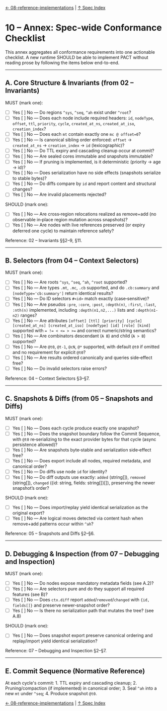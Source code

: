 [← 08-reference-implementations](08-reference-implementations.md) | [↑ Spec Index](../README.md)

# 10 – Annex: Spec-wide Conformance Checklist

This annex aggregates all conformance requirements into one actionable checklist. A new runtime SHOULD be able to implement PACT without reading prose by following the items below end-to-end.

---

## A. Core Structure & Invariants (from 02 – Invariants)

MUST (mark one):
- [ ] Yes  [ ] No — Do regions `^sys`, `^seq`, `^ah` exist under `^root`?
- [ ] Yes  [ ] No — Does each node include required headers: `id`, `nodeType`, `offset`, `ttl`, `priority`, `cycle`, `created_at_ns`, `created_at_iso`, `creation_index`?
- [ ] Yes  [ ] No — Does each `mt` contain exactly one `mc @ offset=0`?
- [ ] Yes  [ ] No — Is canonical sibling order enforced: `offset` → `created_at_ns` → `creation_index` → `id` (lexicographic)?
- [ ] Yes  [ ] No — Do TTL expiry and cascading cleanup occur at commit?
- [ ] Yes  [ ] No — Are sealed cores immutable and snapshots immutable?
- [ ] Yes  [ ] No — If pruning is implemented, is it deterministic (priority → age → id)?
- [ ] Yes  [ ] No — Does serialization have no side effects (snapshots serialize to stable bytes)?
- [ ] Yes  [ ] No — Do diffs compare by `id` and report content and structural changes?
- [ ] Yes  [ ] No — Are invalid placements rejected?

SHOULD (mark one):
- [ ] Yes  [ ] No — Are cross‑region relocations realized as remove+add (no observable in‑place region mutation across snapshots)?
- [ ] Yes  [ ] No — Are nodes with live references preserved (or expiry deferred one cycle) to maintain reference safety?

Reference: 02 – Invariants §§2–9, §11.

---

## B. Selectors (from 04 – Context Selectors)

MUST (mark one):
- [ ] Yes  [ ] No — Are roots `^sys`, `^seq`, `^ah`, `^root` supported?
- [ ] Yes  [ ] No — Are types `.mt`, `.mc`, `.cb` supported, and do `.cb:summary` and `[nodeType='cb:summary']` return identical results?
- [ ] Yes  [ ] No — Do ID selectors `#<id>` match exactly (case‑sensitive)?
- [ ] Yes  [ ] No — Are pseudos `:pre`, `:core`, `:post`, `:depth(n)`, `:first`, `:last`, `:nth(n)` implemented, including `:depth(n1,n2,...)` lists and `:depth(n1-n2)` ranges?
- [ ] Yes  [ ] No — Are attributes `[offset] [ttl] [priority] [cycle] [created_at_ns] [created_at_iso] [nodeType] [id] [role] [kind]` supported with `= != < <= > >=` and correct numeric/string semantics?
- [ ] Yes  [ ] No — Are combinators descendant (`A B`) and child (`A > B`) supported?
- [ ] Yes  [ ] No — Are `@t0`, `@t-1`, `@cN`, `@*` supported, with default `@t0` if omitted and no requirement for explicit `@t0`?
- [ ] Yes  [ ] No — Are results ordered canonically and queries side‑effect free?
- [ ] Yes  [ ] No — Do invalid selectors raise errors?

Reference: 04 – Context Selectors §3–§7.

---

## C. Snapshots & Diffs (from 05 – Snapshots and Diffs)

MUST (mark one):
- [ ] Yes  [ ] No — Does each cycle produce exactly one snapshot?
- [ ] Yes  [ ] No — Does the snapshot boundary follow the Commit Sequence, with `@t0` re‑serializing to the exact provider bytes for that cycle (async persistence allowed)?
- [ ] Yes  [ ] No — Are snapshots byte‑stable and serialization side‑effect free?
- [ ] Yes  [ ] No — Does export include all nodes, required metadata, and canonical order?
- [ ] Yes  [ ] No — Do diffs use node `id` for identity?
- [ ] Yes  [ ] No — Do diff outputs use exactly: `added` (string[]), `removed` (string[]), `changed` ({id: string, fields: string[]}[]), preserving the newer snapshot’s order?

SHOULD (mark one):
- [ ] Yes  [ ] No — Does import/replay yield identical serialization as the original export?
- [ ] Yes  [ ] No — Are logical moves detected via content hash when remove+add patterns occur within `^ah`?

Reference: 05 – Snapshots and Diffs §2–§6.

---

## D. Debugging & Inspection (from 07 – Debugging and Inspection)

MUST (mark one):
- [ ] Yes  [ ] No — Do nodes expose mandatory metadata fields (see A.2)?
- [ ] Yes  [ ] No — Are selectors pure and do they support all required features (see B)?
- [ ] Yes  [ ] No — Does `ctx.diff` report `added`/`removed`/`changed` with `{id, fields[]}` and preserve newer‑snapshot order?
- [ ] Yes  [ ] No — Is there no serialization path that mutates the tree? (see A.8)

SHOULD (mark one):
- [ ] Yes  [ ] No — Does snapshot export preserve canonical ordering and replay/import yield identical serialization?

Reference: 07 – Debugging and Inspection §2–§7.

---

## E. Commit Sequence (Normative Reference)

At each cycle's commit: 1. TTL expiry and cascading cleanup; 2. Pruning/compaction (if implemented) in canonical order; 3. Seal `^ah` into a new `mt` under `^seq`; 4. Produce snapshot `@t0`.

[← 08-reference-implementations](08-reference-implementations.md) | [↑ Spec Index](../README.md)


